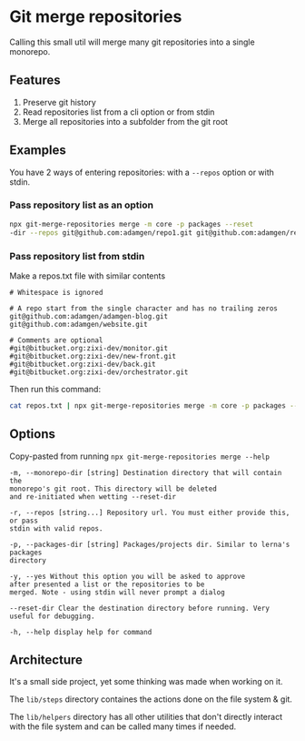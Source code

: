 # Git merge repositories

Calling this small util will merge many git repositories into a single monorepo.

## Features

1. Preserve git history
2. Read repositories list from a cli option or from stdin
3. Merge all repositories into a subfolder from the git root

## Examples

You have 2 ways of entering repositories: with a `--repos` option or with stdin.

### Pass repository list as an option

```bash
npx git-merge-repositories merge -m core -p packages --reset
-dir --repos git@github.com:adamgen/repo1.git git@github.com:adamgen/repo2.git
```

### Pass repository list from stdin

Make a repos.txt file with similar contents

```text
# Whitespace is ignored

# A repo start from the single character and has no trailing zeros
git@github.com:adamgen/adamgen-blog.git
git@github.com:adamgen/website.git

# Comments are optional
#git@bitbucket.org:zixi-dev/monitor.git
#git@bitbucket.org:zixi-dev/new-front.git
#git@bitbucket.org:zixi-dev/back.git
#git@bitbucket.org:zixi-dev/orchestrator.git

```

Then run this command:

```bash
cat repos.txt | npx git-merge-repositories merge -m core -p packages --reset-dir
```

## Options

Copy-pasted from running `npx git-merge-repositories merge --help`

```
-m, --monorepo-dir [string] Destination directory that will contain the
monorepo's git root. This directory will be deleted
and re-initiated when wetting --reset-dir

-r, --repos [string...] Repository url. You must either provide this, or pass
stdin with valid repos.

-p, --packages-dir [string] Packages/projects dir. Similar to lerna's packages
directory

-y, --yes Without this option you will be asked to approve
after presented a list or the repositories to be
merged. Note - using stdin will never prompt a dialog

--reset-dir Clear the destination directory before running. Very
useful for debugging.

-h, --help display help for command
```

## Architecture

It's a small side project, yet some thinking was made when working on it.

The `lib/steps` directory containes the actions done on the file system & git.

The `lib/helpers` directory has all other utilities that don't directly interact with the file system and can be called many times if needed.
